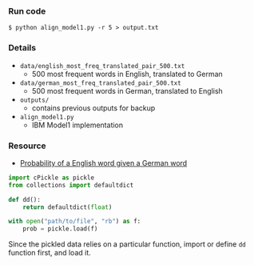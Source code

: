 ### Run code

```
$ python align_model1.py -r 5 > output.txt
```

### Details

- `data/english_most_freq_translated_pair_500.txt`
    - 500 most frequent words in English, translated to German
- `data/german_most_freq_translated_pair_500.txt`
    - 500 most frequent words in German, translated to English
- `outputs/`
    - contains previous outputs for backup
- `align_model1.py`
    - IBM Model1 implementation

### Resource

- [Probability of a English word given a German word](https://cmu.box.com/s/b8va7hp45dkk0qktn9d9e1oy1jklu4x8)

```python
import cPickle as pickle
from collections import defaultdict

def dd():
    return defaultdict(float)

with open("path/to/file", "rb") as f:
    prob = pickle.load(f)
```

Since the pickled data relies on a particular function, import or define `dd` function first, and load it.
